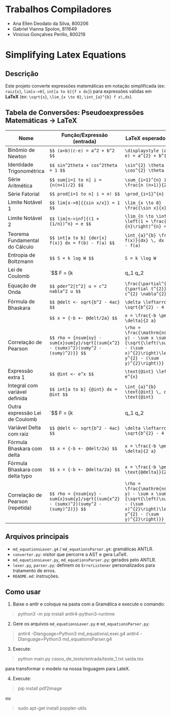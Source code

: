 # Trabalhos Compiladores

* Ana Ellen Deodato da Silva, 800206
* Gabriel Vianna Spolon, 811649
* Vinicius Gonçalves Perillo, 800219

# Simplifying Latex Equations

## Descrição

Este projeto converte expressões matemáticas em notação simplificada (ex: `raiz{x}`, `lim[x->0]`, `int[a to b]{f x dx}`) para expressões válidas em **LaTeX** (ex: `\sqrt{x}`, `\lim_{x \to 0}`, `\int_{a}^{b} f x\,dx`).

## Tabela de Conversões: Pseudoexpressões Matemáticas → LaTeX

| Nome                         | Função/Expressão (entrada)                                                                                                 | LaTeX esperado (saída)                                                                                           |
|------------------------------|----------------------------------------------------------------------------------------------------------------------------|-----------------------------------------------------------------------------------------------------------------|
| Binômio de Newton            | `$$ (a+b)(c-e) = a^2 + b^2 $$`                                                                                             | `\displaystyle (a+b)(c-e) = a^{2} + b^{2}`                                                                      |
| Identidade Trigonométrica     | `$$ sin^2theta + cos^2theta = 1 $$`                                                                                        | `\sin^{2} \theta + \cos^{2} \theta = 1`                                                                          |
| Série Aritmética             | `$$ sum[i=1 to n] i = {n(n+1)/2} $$`                                                                                       | `\sum_{i=1}^{n} i = \frac{n (n+1)}{2}`                                                                            |
| Série Fatorial               | `$$ prod[i=1 to n] i = n! $$`                                                                                              | `\prod_{i=1}^{n} i = n!`                                                                                          |
| Limite Notável 1             | `$$ lim[x->0]{{sin x/x}} = 1 $$`                                                                                           | `\lim_{x \to 0} \frac{\sin x}{x} = 1`                                                                             |
| Limite Notável 2             | `$$ lim[n->inf]{(1 + {1/n})^n} = e $$`                                                                                      | `\lim_{n \to \infty} \left(1 + \frac{1}{n}\right)^{n} = e`                                                       |
| Teorema Fundamental do Cálculo| `$$ int[a to b] {der[x] f(x)} dx = f(b) - f(a) $$`                                                                         | `\int_{a}^{b} \frac{d f(x)}{dx} \, dx = f(b) - f(a)`                                                             |
| Entropia de Boltzmann        | `$$ S = k log W $$`                                                                                                        | `S = k \log W`                                                                                                    |
| Lei de Coulomb               | `$$ F = {k |q_1 q_2| / r^2} $$`                                                                                            | `F = \frac{k |q_1 q_2|}{r^{2}}`                                                                                   |
| Equação de Onda              | `$$ pder^2[t^2] u = c^2 nabla^2 u $$`                                                                                      | `\frac{\partial^{2} u}{\partial t^{2}} = c^{2} \nabla^{2} u`                                                     |
| Fórmula de Bhaskara          | `$$ @delt <- sqrt{b^2 - 4ac} $$`                                                                                          | `\delta \leftarrow \sqrt{b^{2} - 4 a c}`                                                                          |
|                              | `$$ x = {-b +- @delt/2a} $$`                                                                                              | `x = \frac{-b \pm \delta}{2 a}`                                                                                   |
| Correlação de Pearson        | `$$ rho = {nsum{xy} - sum{x}sum{y}/sqrt{(sum{x^2} - (sumx)^2)(sumy^2 - (sumy)^2)}} $$`                                       | `\rho = \frac{\mathrm{nsum} (x y) - \sum x \sum y}{\sqrt{\left(\sum x^{2} - (\sum x)^{2}\right)\left(\sum y^{2} - (\sum y)^{2}\right)}}` |
| Expressão extra 1            | `$$ @int <- e^x $$`                                                                                                        | `\text{@int} \leftarrow e^{x}`                                                                                     |
| Integral com variável definida| `$$ int[a to b] {@int} dx = @int $$`                                                                                       | `\int_{a}^{b} \text{@int} \, dx = \text{@int}`                                                                    |
| Outra expressão Lei de Coulomb| `$$ F = {k |q_1 q_2| / r^2} $$`                                                                                            | `F = \frac{k |q_1 q_2|}{r^{2}}`                                                                                   |
| Variável Delta com raiz       | `$$ @delt <- sqrt{b^2 - 4ac} $$`                                                                                          | `\delta \leftarrow \sqrt{b^{2} - 4 a c}`                                                                          |
| Fórmula Bhaskara com delta    | `$$ x = {-b +- @delt/2a} $$`                                                                                              | `x = \frac{-b \pm \delta}{2 a}`                                                                                   |
| Fórmula Bhaskara com delta typo| `$$ x = {-b +- @delta/2a} $$`                                                                                             | `x = \frac{-b \pm \text{@delta}}{2 a}`                                                                             |
| Correlação de Pearson (repetida) | `$$ rho = {nsum{xy} - sum{x}sum{y}/sqrt{(sum{x^2} - (sumx)^2)(sumy^2 - (sumy)^2)}} $$`                                     | `\rho = \frac{\mathrm{nsum} (x y) - \sum x \sum y}{\sqrt{\left(\sum x^{2} - (\sum x)^{2}\right)\left(\sum y^{2} - (\sum y)^{2}\right)}}` |


## Arquivos principais

- `md_equationsLexer.g4` / `md_equationsParser.g4`: gramáticas ANTLR.
- `converter.py`: visitor que percorre a AST e gera LaTeX.
- `md_equationsLexer.py`, `md_equationsParser.py`: gerados pelo ANTLR.
- `lexer.py`, `parser.py`: definem os `ErrorListener` personalizados para tratamento de erros.
- `README.md`: instruções.

## Como usar
1. Baixe o antlr e coloque na pasta com a Gramática e execute o comando:
>  python3 -m pip install antlr4-python3-runtime

2. Gere os arquivos `md_equationsLexer.py` e `md_equationsParser.py`:
> antlr4 -Dlanguage=Python3 md_equationsLexer.g4
> antlr4 -Dlanguage=Python3 md_equationsParser.g4

3. Execute: 
> python main.py casos_de_teste/entrada/teste_1.txt saida.tex

para transformar o modelo na nossa linguagem para LateX.

4. Execute: 
> pip install pdf2image

ou

> sudo apt-get install poppler-utils